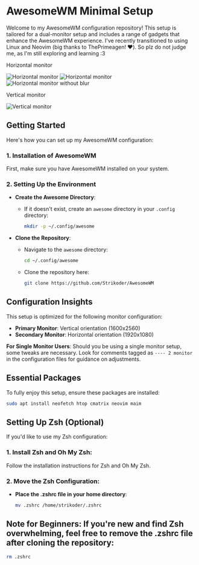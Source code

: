 # AwesomeWM Minimal Setup
Welcome to my AwesomeWM configuration repository! This setup is tailored for a dual-monitor setup and includes a range of gadgets that enhance the AwesomeWM experience. 
I've recently transitioned to using Linux and Neovim (big thanks to ThePrimeagen! ❤️). So plz do not judge me, as I'm still exploring and learning :3


Horizontal monitor

![Horizontal monitor](https://github.com/Strikoder/CoolsomeWM/blob/main/Screenshots/FirstMonitor.png?raw=true)
![Horizontal monitor](https://github.com/Strikoder/CoolsomeWM/blob/main/Screenshots/FirstMonitor.png?raw=true)
![Horizontal monitor without blur](https://github.com/Strikoder/CoolsomeWM/blob/main/Screenshots/FirstMonitorWithoutBlur.png?raw=true)



Vertical monitor

![Vertical monitor](https://github.com/Strikoder/CoolsomeWM/blob/main/Screenshots/SecondMonitor.png?raw=true)

## Getting Started
Here's how you can set up my AwesomeWM configuration:

### 1. Installation of AwesomeWM
First, make sure you have AwesomeWM installed on your system.

### 2. Setting Up the Environment
- **Create the Awesome Directory**:
   - If it doesn't exist, create an `awesome` directory in your `.config` directory:
     ```bash
     mkdir -p ~/.config/awesome
     ```

- **Clone the Repository**:
   - Navigate to the `awesome` directory:
     ```bash
     cd ~/.config/awesome
     ```
   - Clone the repository here:
     ```bash
     git clone https://github.com/Strikoder/AwesomeWM
     ```

## Configuration Insights

This setup is optimized for the following monitor configuration:

- **Primary Monitor**: Vertical orientation (1600x2560)
- **Secondary Monitor**: Horizontal orientation (1920x1080)

**For Single Monitor Users**: Should you be using a single monitor setup, some tweaks are necessary. Look for comments tagged as `---- 2 monitor` in the configuration files for guidance on adjustments.


## Essential Packages

To fully enjoy this setup, ensure these packages are installed:

``` bash
sudo apt install neofetch htop cmatrix neovim maim
```

## Setting Up Zsh (Optional)
If you'd like to use my Zsh configuration:

### 1. Install Zsh and Oh My Zsh:
Follow the installation instructions for Zsh and Oh My Zsh.

### 2. Move the Zsh Configuration:
- **Place the .zshrc file in your home directory**:
  ```bash
  mv .zshrc /home/strikoder/.zshrc
  ```

## Note for Beginners: If you're new and find Zsh overwhelming, feel free to remove the .zshrc file after cloning the repository:
```bash
rm .zshrc
```
